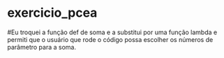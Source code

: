 # exercicio_pcea

#Eu troquei a função def de soma e a substitui por uma função lambda e permiti que o usuário que rode o código possa escolher os números de parâmetro para a soma.
